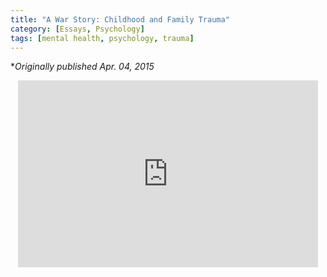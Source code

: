 ```yaml
---
title: "A War Story: Childhood and Family Trauma"
category: [Essays, Psychology]
tags: [mental health, psychology, trauma]
---
```


**Originally published Apr. 04, 2015*

<p style="text-align: center">
<iframe src="https://docs.google.com/presentation/d/e/2PACX-1vT6lOuKmsLvs-k31wOym5sOgY64TUx6psC7chAre2cxsDIUBXs6WbSDb2UL-JgWbsY7woDe05ktVc9C/embed?start=false&loop=false&delayms=3000" frameborder="0" width="480" height="299" allowfullscreen="true" mozallowfullscreen="true" webkitallowfullscreen="true"></iframe>
</p>
